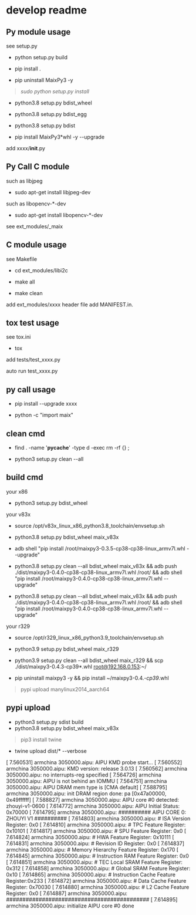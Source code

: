 # develop readme

## Py module usage

see setup.py

- python setup.py build

- pip install .

- pip uninstall MaixPy3 -y

> *sudo python setup.py install*

- python3.8 setup.py bdist_wheel

- python3.8 setup.py bdist_egg

- python3.8 setup.py bdist

- pip install MaixPy3*whl -y --upgrade

add xxxx/__init__.py

## Py Call C module

such as libjpeg

- sudo apt-get install libjpeg-dev

such as libopencv-*-dev

- sudo apt-get install libopencv-*-dev

see ext_modules/_maix

## C module usage

see Makefile

- cd ext_modules/libi2c

- make all

- make clean

add ext_modules/xxxx
header file add MANIFEST.in.

## tox test usage

see tox.ini

- tox

add tests/test_xxxx.py

auto run test_xxxx.py

## py call usage

- pip install --upgrade xxxx

- python -c "import maix"

## clean cmd

- find . -name '__pycache__' -type d -exec rm -rf {} \;

- python3 setup.py clean --all

## build cmd

your x86

- python3 setup.py bdist_wheel

your v83x

- source /opt/v83x_linux_x86_python3.8_toolchain/envsetup.sh

- python3.8 setup.py bdist_wheel maix_v83x

- adb shell "pip install /root/maixpy3-0.3.5-cp38-cp38-linux_armv7l.whl --upgrade"

- python3.8 setup.py clean --all bdist_wheel maix_v83x && adb push ./dist/maixpy3-0.4.0-cp38-cp38-linux_armv7l.whl /root/ && adb shell "pip install /root/maixpy3-0.4.0-cp38-cp38-linux_armv7l.whl --upgrade"

-  python3.8 setup.py clean --all bdist_wheel maix_v83x && adb push ./dist/maixpy3-0.4.0-cp38-cp38-linux_armv7l.whl /root/ &&  adb shell "pip install /root/maixpy3-0.4.0-cp38-cp38-linux_armv7l.whl --upgrade"

your r329

- source /opt/r329_linux_x86_python3.9_toolchain/envsetup.sh

- python3.9 setup.py bdist_wheel maix_r329

- python3.9 setup.py clean --all bdist_wheel maix_r329 && scp ./dist/maixpy3-0.4.3-cp39*.whl root@192.168.0.153:~/

- pip uninstall maixpy3 -y && pip install ~/maixpy3-0.4.*-cp39*.whl

> pypi upload manylinux2014_aarch64

## pypi upload

- python3 setup.py sdist build
- python3.8 setup.py bdist_wheel maix_v83x

> pip3 install twine

- twine upload dist/* --verbose

[    7.560531] armchina 3050000.aipu: AIPU KMD probe start...
[    7.560552] armchina 3050000.aipu: KMD version: release 3.0.13
[    7.560562] armchina 3050000.aipu: no interrupts-reg specified
[    7.564726] armchina 3050000.aipu: AIPU is not behind an IOMMU
[    7.564751] armchina 3050000.aipu: AIPU DRAM mem type is [CMA default]
[    7.588795] armchina 3050000.aipu: init DRAM region done: pa [0x47a00000, 0x49ffffff]
[    7.588827] armchina 3050000.aipu: AIPU core #0 detected: zhouyi-v1-0600
[    7.614772] armchina 3050000.aipu: AIPU Initial Status: 0x70000
[    7.614795] armchina 3050000.aipu: ########## AIPU CORE 0: ZHOUYI V1 ##########
[    7.614803] armchina 3050000.aipu: # ISA Version Register: 0x0
[    7.614810] armchina 3050000.aipu: # TPC Feature Register: 0x10101
[    7.614817] armchina 3050000.aipu: # SPU Feature Register: 0x0
[    7.614824] armchina 3050000.aipu: # HWA Feature Register: 0x10111
[    7.614831] armchina 3050000.aipu: # Revision ID Register: 0x0
[    7.614837] armchina 3050000.aipu: # Memory Hierarchy Feature Register: 0x170
[    7.614845] armchina 3050000.aipu: # Instruction RAM Feature Register:  0x0
[    7.614851] armchina 3050000.aipu: # TEC Local SRAM Feature Register:   0x312
[    7.614858] armchina 3050000.aipu: # Global SRAM Feature Register:      0x10
[    7.614865] armchina 3050000.aipu: # Instruction Cache Feature Register:0x233
[    7.614872] armchina 3050000.aipu: # Data Cache Feature Register:       0x70030
[    7.614880] armchina 3050000.aipu: # L2 Cache Feature Register:         0x0
[    7.614887] armchina 3050000.aipu: ############################################
[    7.614895] armchina 3050000.aipu: initialize AIPU core #0 done
